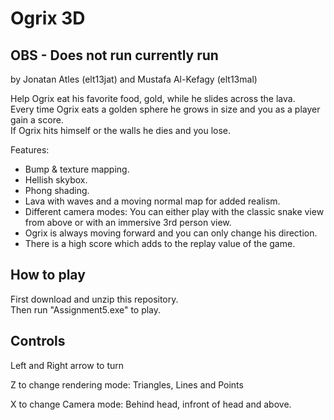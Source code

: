 # Ogrix 3D
## OBS - Does not run currently run

by Jonatan Atles (elt13jat) and Mustafa Al-Kefagy (elt13mal)

Help Ogrix eat his favorite food, gold, while he slides across the lava.  
Every time Ogrix eats a golden sphere he grows in size and you as a player gain a score.  
If Ogrix hits himself or the walls he dies and you lose.  

Features:
* Bump & texture mapping.  
* Hellish skybox.  
* Phong shading.  
* Lava with waves and a moving normal map for added realism.  
* Different camera modes: You can either play with the classic snake view from above or with an immersive 3rd person view.  
* Ogrix is always moving forward and you can only change his direction.  
* There is a high score which adds to the replay value of the game.  

## How to play
First download and unzip this repository.  
Then run "Assignment5.exe" to play.

## Controls 
Left and Right arrow to turn

Z to change rendering mode: Triangles, Lines and Points

X to change Camera mode: Behind head, infront of head and above. 

